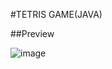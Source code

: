 #TETRIS GAME(JAVA)

##Preview
 
![image](https://github.com/rexyuliguo/Tetris/blob/master/src/com/rex/tetris/1487296928(1).jpg)
